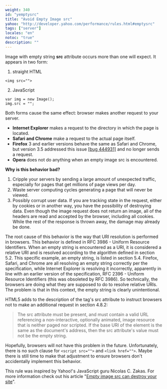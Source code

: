 ```yaml
---
weight: 340
id: "yemptysrc"
title: "Avoid Empty Image src"
yahoo: "http://developer.yahoo.com/performance/rules.html#emptysrc"
tags: ["server"]
locales: "en"
notoc: "true"
description: ""
---
```


Image with empty string **src** attribute occurs more than one will expect. It appears in two form:

1.  straight HTML

~~~
<img src="">
~~~

2.  JavaScript

~~~
var img = new Image();
img.src = "";
~~~

Both forms cause the same effect: browser makes another request to your server.

-   **Internet Explorer** makes a request to the directory in which the page is located.
-   **Safari and Chrome** make a request to the actual page itself.
-   **Firefox** 3 and earlier versions behave the same as Safari and Chrome, but version 3.5 addressed this issue [[bug 444931]](https://bugzilla.mozilla.org/show_bug.cgi?id=444931) and no longer sends a request.
-   **Opera** does not do anything when an empty image src is encountered.

**Why is this behavior bad?**

1.  Cripple your servers by sending a large amount of unexpected traffic, especially for pages that get millions of page views per day.
2.  Waste server computing cycles generating a page that will never be viewed.
3.  Possibly corrupt user data. If you are tracking state in the request, either by cookies or in another way, you have the possibility of destroying data. Even though the image request does not return an image, all of the headers are read and accepted by the browser, including all cookies. While the rest of the response is thrown away, the damage may already be done.

The root cause of this behavior is the way that URI resolution is performed in browsers. This behavior is defined in RFC 3986 - Uniform Resource Identifiers. When an empty string is encountered as a URI, it is considered a relative URI and is resolved according to the algorithm defined in section 5.2. This specific example, an empty string, is listed in section 5.4. Firefox, Safari, and Chrome are all resolving an empty string correctly per the specification, while Internet Explorer is resolving it incorrectly, apparently in line with an earlier version of the specification, RFC 2396 - Uniform Resource Identifiers (this was obsoleted by RFC 3986). So technically, the browsers are doing what they are supposed to do to resolve relative URIs. The problem is that in this context, the empty string is clearly unintentional.

HTML5 adds to the description of the tag's src attribute to instruct browsers not to make an additional request in section 4.8.2:

> The src attribute must be present, and must contain a valid URL referencing a non-interactive, optionally animated, image resource that is neither paged nor scripted. If the base URI of the element is the same as the document's address, then the src attribute's value must not be the empty string.

Hopefully, browsers will not have this problem in the future. Unfortunately, there is no such clause for `<script src="">` and `<link href="">`. Maybe there is still time to make that adjustment to ensure browsers don't accidentally implement this behavior.

This rule was inspired by Yahoo!'s JavaScript guru Nicolas C. Zakas. For more information check out his article "[Empty image src can destroy your site](http://www.nczonline.net/blog/2009/11/30/empty-image-src-can-destroy-your-site/)".
